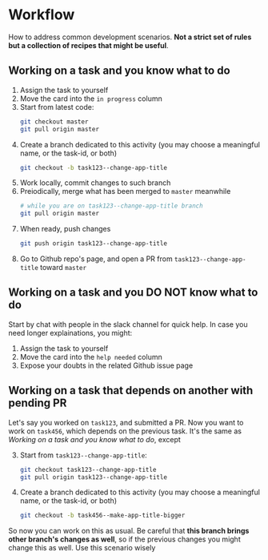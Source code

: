 # Workflow
How to address common development scenarios. **Not a strict set of rules but a collection of recipes that might be useful**.

## Working on a task and you know what to do
1. Assign the task to yourself
2. Move the card into the `in progress` column
3. Start from latest code:
   ```bash
   git checkout master
   git pull origin master
   ```
4. Create a branch dedicated to this activity (you may choose a meaningful name, or the task-id, or both)
   ```bash
   git checkout -b task123--change-app-title
   ```
5. Work locally, commit changes to such branch
6. Preiodically, merge what has been merged to `master` meanwhile
   ```bash
   # while you are on task123--change-app-title branch
   git pull origin master 
   ```
6. When ready, push changes
   ```bash
   git push origin task123--change-app-title
   ```
7. Go to Github repo's page, and open a PR from `task123--change-app-title` toward `master`

## Working on a task and you DO NOT know what to do
Start by chat with people in the slack channel for quick help. In case you need longer explainations, you might:
1. Assign the task to yourself
2. Move the card into the `help needed` column
3. Expose your doubts in the related Github issue page

## Working on a task that depends on another with pending PR
Let's say you worked on `task123`, and submitted a PR. Now you want to work on `task456`, which depends on the previous task.
It's the same as *Working on a task and you know what to do*, except

3. Start from `task123--change-app-title`:
   ```bash
   git checkout task123--change-app-title
   git pull origin task123--change-app-title
   ```
4. Create a branch dedicated to this activity (you may choose a meaningful name, or the task-id, or both)
   ```bash
   git checkout -b task456--make-app-title-bigger
   ```
So now you can work on this as usual. Be careful that **this branch brings other branch's changes as well**, so if the previous changes you might change this as well.
Use this scenario wisely
